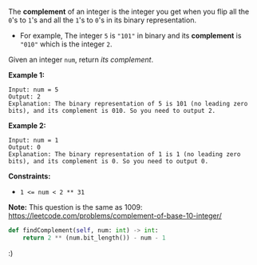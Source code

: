 The **complement** of an integer is the integer you get when you flip all the `0`'s to `1`'s and all the `1`'s to `0`'s in its binary representation.

- For example, The integer `5` is `"101"` in binary and its **complement** is `"010"` which is the integer `2`.

Given an integer `num`, return *its complement*.

 

**Example 1:**

```
Input: num = 5
Output: 2
Explanation: The binary representation of 5 is 101 (no leading zero bits), and its complement is 010. So you need to output 2.
```

**Example 2:**

```
Input: num = 1
Output: 0
Explanation: The binary representation of 1 is 1 (no leading zero bits), and its complement is 0. So you need to output 0.
```

 

**Constraints:**

- `1 <= num < 2 ** 31`

 

**Note:** This question is the same as 1009: https://leetcode.com/problems/complement-of-base-10-integer/

```python
def findComplement(self, num: int) -> int:
    return 2 ** (num.bit_length()) - num - 1
```

:)